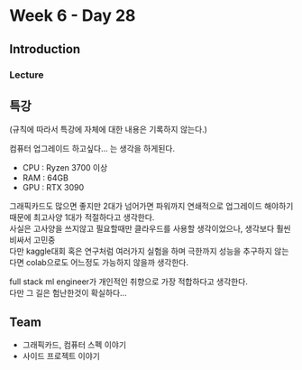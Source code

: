 # Week 6 - Day 28

## Introduction

### Lecture

## 특강

(규칙에 따라서 특강에 자체에 대한 내용은 기록하지 않는다.)

컴퓨터 업그레이드 하고싶다... 는 생각을 하게된다.

- CPU : Ryzen 3700 이상
- RAM : 64GB
- GPU : RTX 3090

그래픽카드도 많으면 좋지만 2대가 넘어가면 파워까지 연쇄적으로 업그레이드 해야하기 때문에 최고사양 1대가 적절하다고 생각한다.  
사실은 고사양을 쓰지않고 필요할때만 클라우드를 사용할 생각이었으나, 생각보다 훨씬 비싸서 고민중  
다만 kaggle대회 혹은 연구처럼 여러가지 실험을 하며 극한까지 성능을 추구하지 않는다면 colab으로도 어느정도 가능하지 않을까 생각한다.

full stack ml engineer가 개인적인 취향으로 가장 적합하다고 생각한다.  
다만 그 길은 험난한것이 확실하다...

## Team

- 그래픽카드, 컴퓨터 스펙 이야기
- 사이드 프로젝트 이야기
